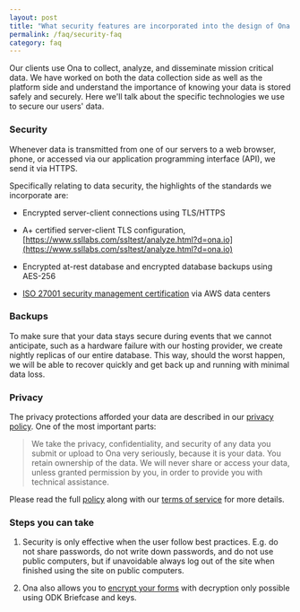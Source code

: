 ```yaml
---
layout: post
title: "What security features are incorporated into the design of Ona to protect my data?"
permalink: /faq/security-faq
category: faq
---
```


Our clients use Ona to collect, analyze, and disseminate mission critical data. We have worked on both the data collection side as well as the platform side and understand the importance of knowing your data is stored safely and securely. Here we'll talk about the specific technologies we use to secure our users' data.

### Security

Whenever data is transmitted from one of our servers to a web browser, phone, or accessed via our application programming interface (API), we send it via HTTPS.

Specifically relating to data security, the highlights of the standards we incorporate are:

* Encrypted server-client connections using TLS/HTTPS

* A+ certified server-client TLS configuration, [https://www.ssllabs.com/ssltest/analyze.html?d=ona.io](https://www.ssllabs.com/ssltest/analyze.html?d=ona.io)

* Encrypted at-rest database and encrypted database backups using AES-256

* [ISO 27001 security management certification](http://aws.amazon.com/compliance/iso-27001-faqs/) via AWS data centers

### Backups

To make sure that your data stays secure during events that we cannot anticipate, such as a hardware failure with our hosting provider, we create nightly replicas of our entire database. This way, should the worst happen, we will be able to recover quickly and get back up and running with minimal data loss.

### Privacy

The privacy protections afforded your data are described in our [privacy policy](https://ona.io/privacy.html).  One of the most important parts:

> We take the privacy, confidentiality, and security of any data you submit or upload to Ona very seriously, because it is your data. You retain ownership of the data. We will never share or access your data, unless granted permission by you, in order to provide you with technical assistance.
 
Please read the full [policy](https://ona.io/privacy.html) along with our [terms of service](https://ona.io/tos.html) for more details.

### Steps you can take

1. Security is only effective when the user follow best practices. E.g. do not share passwords, do not write down passwords, and do not use public computers, but if unavoidable always log out of the site when finished using the site on public computers.

2. Ona also allows you to [encrypt your forms](https://help.ona.io/faq/encrypted-forms) with decryption only possible using ODK Briefcase and keys.

